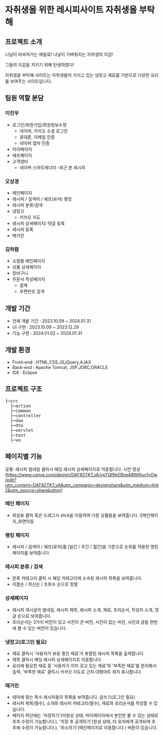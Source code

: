 # 자취생을 위한 레시피사이트 자취생을 부탁해

## 프로젝트 소개
나날이 비싸져가는 배달료!
나날이 가벼워지는 자취생의 지갑!

그들의 지갑을 지키기 위해 탄생하였다!

자취생을 부탁해 사이트는
자취생들이 가지고 있는 냉장고 재료를 기반으로
다양한 요리를 보여주는 사이트입니다.


## 팀원 역할 분담
### 이진우
- 로그인/회원가입/회원정보수정
    - 네이버, 카카오 소셜 로그인
    - 휴대폰, 이메일 인증
    - 네이버 캡챠 인증
- 마이페이지
- 쉐프페이지
- 고객센터
    - 네이버 스마트에디터
-최근 본 레시피
### 오상경
- 메인페이지
- 레시피 / 검색어 / 쉐프(유저) 랭킹
- 레시피 분류/검색
- 냉장고
    - 카카오 지도
- 레시피 상세페이지/ 댓글 등록
- 레시피 등록
- 매거진
### 김하람
- 쇼핑몰 메인페이지
- 상품 상세페이지
- 장바구니
- 주문서 작성페이지
  - 결제
  - 우편번호 검색
## 개발 기간
- 전체 개발 기간 : 2023.10.09 ~ 2024.01.31
- UI 구현 : 2023.10.09 ~ 2023.12.29
- 기능 구현 : 2024.01.02 ~ 2024.01.31
## 개발 환경
- Front-end : HTML,CSS,JS,jQuery,AJAX
- Back-end : Apache Tomcat, JSP,JDBC,ORACLE
- IDE : Eclipse
## 프로젝트 구조
<pre>
├─src
  ├─action
  ├─common
  ├─controller
  ├─dao
  ├─dto
  ├─servlet
  ├─test
  ├─vo
</pre>
## 페이지별 기능
공통: 레시피 썸네일 클릭시 해당 레시피 상세페이지로 이동합니다.
시연 영상(https://www.canva.com/design/DAF82TK7_vA/ypTQf6kEBpeABW9iucfyOw/edit?utm_content=DAF82TK7_vA&utm_campaign=designshare&utm_medium=link2&utm_source=sharebutton)
### 메인 페이지
  - 화살표 클릭 혹은 드레그시 slick을 이용하여 다른 상품들을 보여줍니다.
    ![메인페이지_화면이동
### 랭킹 페이지 
  - 레시피 / 검색어 / 쉐프(유저)를 [일간 / 주간 / 월간]을 기준으로 순위를 적용한 랭킹페이지를 보여줍니다.
### 레시피 분류 / 검색
- 분류 카테고리 클릭 시 해당 카테고리에 소속된 레시피 목록을 보여줍니다.
- 이름순 / 최신순 / 조회수 순으로 정렬
### 상세페이지
- 레시피 게시글의 썸네일, 레시피 제목, 레시피 소개, 재료, 조리순서, 작성자 소개, 댓글 순으로 보여줍니다. 
- 조리순서는 3가지 버전이 있고 사진이 큰 버전, 사진이 없는 버전, 사진과 글을 한번에 볼 수 있는 버전이 있습니다.
### 냉장고(로그인 필요)
- 재료 클릭시 ‘사용자가 보유 중인 재료’가 포함된 레시피 목록을 출력합니다.
- 제목 클릭시 해당 레시피 상세페이지로 이동합니다.
- 요리에 필요한 재료 중 '사용자가 이미 갖고 있는 재료'와 '부족한 재료'를 분리해서 출력, '부족한 재료' 클릭시 카카오 지도로 근처 대형마트 위치 표시합니다.
### 매거진
 - 테마에 맞는 특수 레시피들의 목록을 보여줍니다.
 글쓰기(로그인 필요)
 - 레시피 제목(필수), 소개와 레시피 카테고리(필수), 재료와 조리순서를 작성할 수 있습니다.
 - 페이지 하단에는 '저장하기'(미완성 상태,  마이페이지에서 본인만 볼 수 있는 상태로 추후 수정이 가능합니다.),  '저장 후 공개하기'(완성 상태,  타 유저에게 공개되며 추후에 수정이 가능합니다.),  '취소하기'(메인페이지로 이동합니다.) 버튼이 있습니다.
